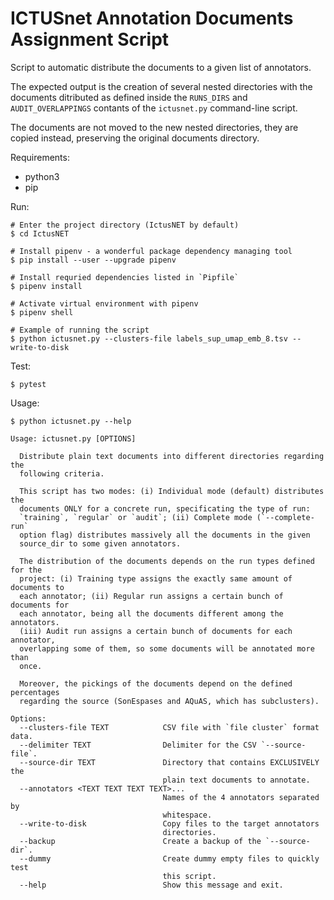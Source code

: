 # ICTUSnet Annotation Documents Assignment Script

Script to automatic distribute the documents to a given list of annotators.

The expected output is the creation of several nested directories with the
documents ditributed as defined inside the `RUNS_DIRS` and `AUDIT_OVERLAPPINGS`
contants of the `ictusnet.py` command-line script.

The documents are not moved to the new nested directories, they are copied
instead, preserving the original documents directory.

Requirements:
- python3
- pip

Run:
```
# Enter the project directory (IctusNET by default)
$ cd IctusNET

# Install pipenv - a wonderful package dependency managing tool
$ pip install --user --upgrade pipenv

# Install requried dependencies listed in `Pipfile`
$ pipenv install

# Activate virtual environment with pipenv
$ pipenv shell

# Example of running the script
$ python ictusnet.py --clusters-file labels_sup_umap_emb_8.tsv --write-to-disk
```

Test:
```
$ pytest
```

Usage:
```
$ python ictusnet.py --help

Usage: ictusnet.py [OPTIONS]

  Distribute plain text documents into different directories regarding the
  following criteria.

  This script has two modes: (i) Individual mode (default) distributes the
  documents ONLY for a concrete run, specificating the type of run:
  `training`, `regular` or `audit`; (ii) Complete mode (`--complete-run`
  option flag) distributes massively all the documents in the given
  source_dir to some given annotators.

  The distribution of the documents depends on the run types defined for the
  project: (i) Training type assigns the exactly same amount of documents to
  each annotator; (ii) Regular run assigns a certain bunch of documents for
  each annotator, being all the documents different among the annotators.
  (iii) Audit run assigns a certain bunch of documents for each annotator,
  overlapping some of them, so some documents will be annotated more than
  once.

  Moreover, the pickings of the documents depend on the defined percentages
  regarding the source (SonEspases and AQuAS, which has subclusters).

Options:
  --clusters-file TEXT            CSV file with `file cluster` format data.
  --delimiter TEXT                Delimiter for the CSV `--source-file`.
  --source-dir TEXT               Directory that contains EXCLUSIVELY the
                                  plain text documents to annotate.
  --annotators <TEXT TEXT TEXT TEXT>...
                                  Names of the 4 annotators separated by
                                  whitespace.
  --write-to-disk                 Copy files to the target annotators
                                  directories.
  --backup                        Create a backup of the `--source-dir`.
  --dummy                         Create dummy empty files to quickly test
                                  this script.
  --help                          Show this message and exit.
```

